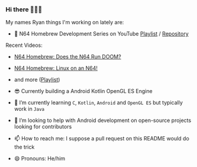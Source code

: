 ### Hi there 🥓🥓🥓

<!--
**werkn/werkn** is a ✨ _special_ ✨ repository because its `README.md` (this file) appears on your GitHub profile.


-->

My names Ryan things I'm working on lately are:

- 🔫 N64 Homebrew Development Series on YouTube [Playlist](https://www.youtube.com/channel/UCg7jWtPBdmf4grhAbBDkffw) / [Repository](https://github.com/werkn/n64devkit-everdrive)

Recent Videos:
   - [N64 Homebrew:  Does the N64 Run DOOM?](https://www.youtube.com/watch?v=Ag1-F-YFqMY&t=1s)
   - [N64 Homebrew:  Linux on an N64!](https://www.youtube.com/watch?v=0ckUinOiQzc)
   - and more ([Playlist](https://www.youtube.com/channel/UCg7jWtPBdmf4grhAbBDkffw))


- 😎 Currently building a Android Kotlin OpenGL ES Engine
- 🌱 I’m currently learning `C`, `Kotlin`, `Android` and `OpenGL ES` but typically work in `Java`
- 🤔 I’m looking to help with Android development on open-source projects looking for contributors
- 📫 How to reach me: I suppose a pull request on this README would do the trick
- 😄 Pronouns: He/him
